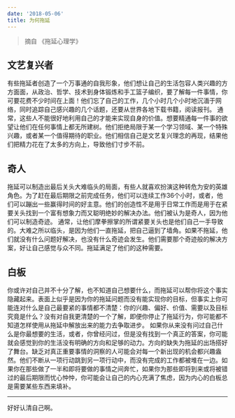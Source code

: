 ```yaml
---
date: '2018-05-06'
title: 为何拖延
---
```


> 摘自 《拖延心理学》

## 文艺复兴者 

有些拖延者创造了一个万事通的自我形象，他们想让自己的生活包容人类兴趣的方方面面，从政治、哲学、技术到身体锻炼和手工篮子编织，要了解每一件事情，你可要花费不少时间在上面！他们忘了自己的工作，几个小时几个小时地沉湎于网络，同时追踪自己感兴趣的几个话题，还要从世界各地下载书籍，阅读报刊。 通常，这些人不能很好地利用自己的才能来实现自身的价值。想要精通每一件事的欲望让他们在任何事情上都无所建树。他们拒绝局限于某一个学习领域、某一个特殊兴趣，或者某一个值得期待的职业。他们相信自己是文艺复兴理念的再现，结果他们把精力花在了太多的方向上，导致他们寸步不前。 

## 奇人 

拖延可以制造出最后关头大难临头的局面，有些人就喜欢扮演这种转危为安的英雄角色。为了赶在最后期限之前完成任务，他们可以连续工作36个小时，或者，他们可以蹦出一些赢得时间的好主意。他们的创造性不是用于日常工作而是用于在紧要关头找到一个富有想象力而又聪明绝妙的解决办法。他们被认为是奇人，因为他们可以制造奇迹。 通常，让他们摩拳擦掌的所谓紧要关头也是他们自己一手导致的。大难之所以临头，是因为他们一直拖延，把自己逼到了墙角。如果不拖延，他们就没有什么问题好解决，也没有什么奇迹会发生。他们需要那个奇迹般的解决方案，好让自己感觉与众不同。拖延满足了他们的这种需要。 

## 白板 

你或许对自己并不十分了解，也不知道自己想要什么，而拖延可以帮你将这个事实隐藏起来。表面上似乎是因为你的拖延问题而没有能实现你的目标，但事实上你可能连对什么是自己最要紧的事情都不清楚：你的兴趣、偏好、价值、需要以及目标究竟是什么？没有对自我更清楚的一个了解，即便你停止了拖延行为，你可能都不知道怎样使用从拖延中解放出来的能力去争取进步。 如果你从来没有问过自己什么是你最想要的生活，或者，你曾经问过，但是没有找到一个真正的答案，你可能就会感觉到你的生活没有明确的方向和足够的动力。方向的缺失为拖延的出场搭好了舞台。缺乏对真正重要事情的洞察的人可能会对每一个新出现的机会都兴趣盎然。他们不断从一项行动跳到另一项行动中，而没有完成的工作都被堆在一边。如果你在那些做了一半和即将要做的事情之间奔忙，如果你为那些即将到来或将被错过的最后期限而忧心忡忡，你可能会让自己的内心充满了焦虑，因为内心的白板总是需要某些东西来填补。

---

好好认清自己啊。